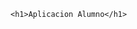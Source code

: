 <DOCTYPE html>
  <html lang="en">
  <head>
      <meta charset="UTF-8">
      <meta http-equiv="X-UA-Compatible" content="IE=edge">
      <meta name="viewport" content="width=device-width, initial-scale=1.0">
      <link rel="stylesheet" href="css/style2.css">
      <title>Contra</title>
  </head>
  
  <body>
      
    
    
    <h1>Aplicacion Alumno</h1>
  
  
      
  </body>
  
  </html>
